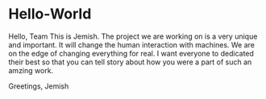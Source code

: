 # Hello-World

Hello, Team
This is Jemish. The project we are working on is a very unique and important. It will change the human interaction with machines. We are on the edge of changing everything for real. I want everyone to dedicated their best so that you can tell story about how you were a part of such an amzing work.

Greetings,
Jemish
